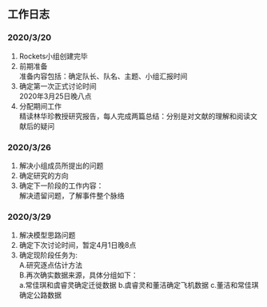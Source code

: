 ## 工作日志

### 2020/3/20
1. Rockets小组创建完毕  
2. 前期准备  
准备内容包括：确定队长、队名、主题、小组汇报时间  
3. 确定第一次正式讨论时间  
2020年3月25日晚八点
4. 分配期间工作  
精读林华珍教授研究报告，每人完成两篇总结：分别是对文献的理解和阅读文献后的疑问 
  
### 2020/3/26 
1. 解决小组成员所提出的问题  
2. 确定研究的方向  
3. 确定下一阶段的工作内容：  
解决遗留问题，了解事件整个脉络  

### 2020/3/29  
1. 解决模型思路问题  
2. 确定下次讨论时间，暂定4月1日晚8点  
3. 确定现阶段任务为:  
A.研究逐点估计方法  
B.再次确实数据来源，具体分组如下：  
a.常佳琪和虞睿灵确定迁徙数据 b.虞睿灵和董洁确定飞机数据 c.董洁和常佳琪确定公路数据
   

